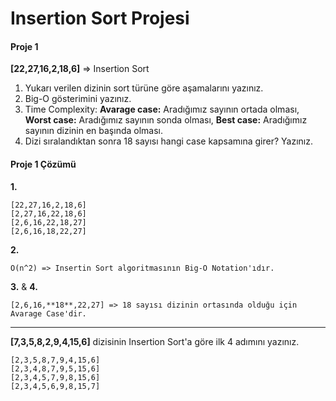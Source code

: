 # Insertion Sort Projesi
#### Proje 1
**[22,27,16,2,18,6]** => Insertion Sort
1. Yukarı verilen dizinin sort türüne göre aşamalarını yazınız.
2. Big-O gösterimini yazınız.
3. Time Complexity: 
    **Avarage case:** Aradığımız sayının ortada olması, 
    **Worst case:** Aradığımız sayının sonda olması, 
    **Best case:** Aradığımız sayının dizinin en başında olması.
4. Dizi sıralandıktan sonra 18 sayısı hangi case kapsamına girer? Yazınız.

#### Proje 1 Çözümü

**1.** 
```
[22,27,16,2,18,6]
[2,27,16,22,18,6]
[2,6,16,22,18,27]
[2,6,16,18,22,27]
```
**2.**
```
O(n^2) => Insertin Sort algoritmasının Big-O Notation'ıdır.
```
**3.** & **4.**
```
[2,6,16,**18**,22,27] => 18 sayısı dizinin ortasında olduğu için Avarage Case'dir.
```

***

**[7,3,5,8,2,9,4,15,6]** dizisinin Insertion Sort'a göre ilk 4 adımını yazınız.
```
[2,3,5,8,7,9,4,15,6]
[2,3,4,8,7,9,5,15,6]
[2,3,4,5,7,9,8,15,6]
[2,3,4,5,6,9,8,15,7]
```
